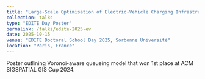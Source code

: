 ```yaml
---
title: "Large-Scale Optimisation of Electric-Vehicle Charging Infrastructure"
collection: talks
type: "EDITE Day Poster"
permalink: /talks/edite-2025-ev
date: 2025-10-15
venue: "EDITE Doctoral School Day 2025, Sorbonne Université"
location: "Paris, France"
---
```


Poster outlining Voronoi-aware queueing model that won 1st place at ACM SIGSPATIAL GIS Cup 2024.
